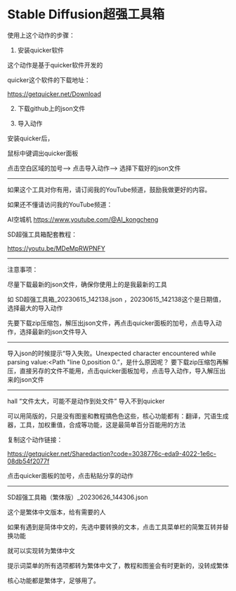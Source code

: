 # Stable Diffusion超强工具箱

使用上这个动作的步骤：

1. 安装quicker软件

这个动作是基于quicker软件开发的

quicker这个软件的下载地址：

https://getquicker.net/Download

2. 下载github上的json文件

  
3. 导入动作

安装quicker后，

鼠标中键调出quicker面板

点击空白区域的加号-->
点击导入动作-->
选择下载好的json文件

---
如果这个工具对你有用，请订阅我的YouTube频道，鼓励我做更好的内容。

如果还不懂请访问我的YouTube频道：

AI空城机
https://www.youtube.com/@AI_kongcheng

SD超强工具箱配套教程：

https://youtu.be/MDeMpRWPNFY

---

注意事项：

尽量下载最新的json文件，确保你使用上的是我最新的工具

如 SD超强工具箱_20230615_142138.json ，20230615_142138这个是日期值，选择最大的导入动作

先要下载zip压缩包，解压出json文件，再点击quicker面板的加号，点击导入动作，选择最新的json文件导入

---

导入json的时候提示“导入失败。Unexpected character encountered while parsing value:<Path "line 0,position 0.”，是什么原因呢？
要下载zip压缩包再解压，直接另存的文件不能用，点击quicker面板加号，点击导入动作，导入解压出来的json文件

---
hall  “文件太大，可能不是动作到处文件” 导入不到quicker 

可以用简版的，只是没有图鉴和教程搞色色这些，核心功能都有：翻译，咒语生成器，工具，加权重值，合成等功能，这是最简单百分百能用的方法

复制这个动作链接： 

https://getquicker.net/Sharedaction?code=3038776c-eda9-4022-1e6c-08db54f2077f 

点击quicker面板的加号，点击粘贴分享的动作


---
SD超强工具箱（繁体版）_20230626_144306.json

这个是繁体中文版本，给有需要的人

如果有遇到是简体中文的，先选中要转换的文本，点击工具菜单栏的简繁互转并替换功能

就可以实现转为繁体中文

提示词菜单的所有选项都转为繁体中文了，教程和图鉴会有时更新的，没转成繁体

核心功能都是繁体字，足够用了。
